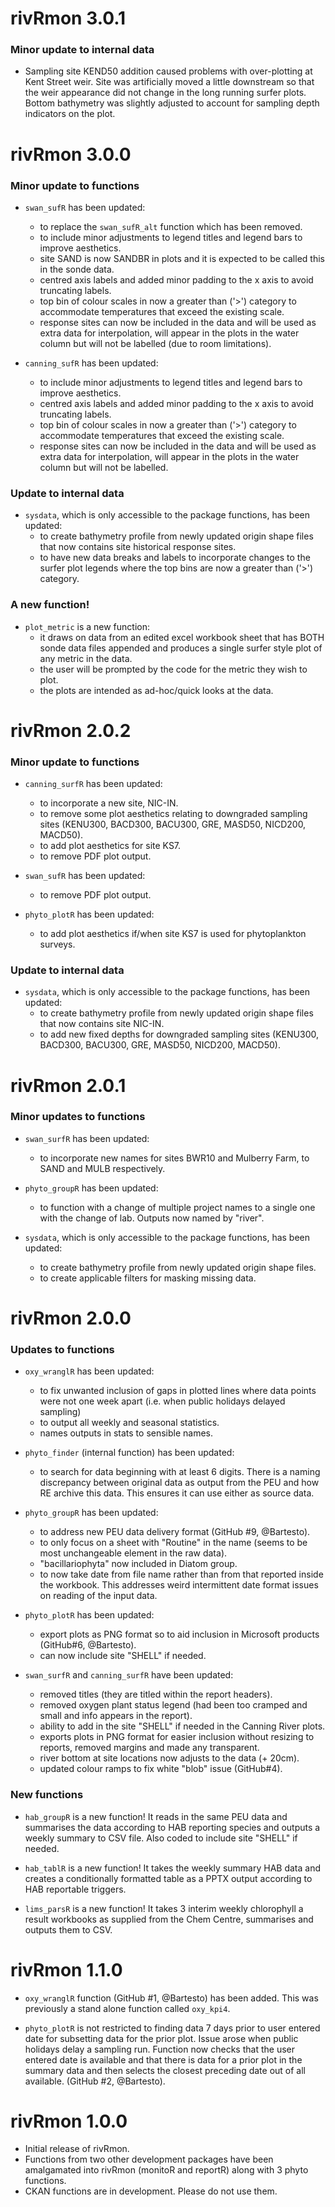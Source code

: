 # rivRmon 3.0.1

### Minor update to internal data

* Sampling site KEND50 addition caused problems with over-plotting at Kent Street 
weir. Site was artificially moved a little downstream so that the weir appearance did not 
change in the long running surfer plots. Bottom bathymetry was slightly adjusted 
to account for sampling depth indicators on the plot.

# rivRmon 3.0.0

### Minor update to functions

* `swan_sufR` has been updated:
    + to replace the `swan_sufR_alt` function which has been removed.
    + to include minor adjustments to legend titles and legend bars to improve 
    aesthetics.
    + site SAND is now SANDBR in plots and it is expected to be called this in 
    the sonde data.
    + centred axis labels and added minor padding to the x axis to avoid 
    truncating labels.
    + top bin of colour scales in now a greater than ('>') category to accommodate 
    temperatures that exceed the existing scale.
    + response sites can now be included in the data and will be used as extra data 
    for interpolation, will appear in the plots in the water column but will not 
    be labelled (due to room limitations).
    
* `canning_sufR` has been updated:
    + to include minor adjustments to legend titles and legend bars to improve 
    aesthetics.
    + centred axis labels and added minor padding to the x axis to avoid 
    truncating labels.
    + top bin of colour scales in now a greater than ('>') category to accommodate 
    temperatures that exceed the existing scale.
    + response sites can now be included in the data and will be used as extra data 
    for interpolation, will appear in the plots in the water column but will not 
    be labelled.
    
### Update to internal data

* `sysdata`, which is only accessible to the package functions, has been updated:
    + to create bathymetry profile from newly updated origin shape files that now 
    contains site historical response sites.
    + to have new data breaks and labels to incorporate changes to the surfer plot 
    legends where the top bins are now a greater than ('>') category.
    
### A new function!

* `plot_metric` is a new function:
    + it draws on data from an edited excel workbook sheet that has BOTH sonde 
    data files appended and produces a single surfer style plot of any metric in the data.
    + the user will be prompted by the code for the metric they wish to plot.
    + the plots are intended as ad-hoc/quick looks at the data.

# rivRmon 2.0.2

### Minor update to functions

* `canning_surfR` has been updated:
    + to incorporate a new site, NIC-IN.
    + to remove some plot aesthetics relating to downgraded sampling sites (KENU300,
    BACD300, BACU300, GRE, MASD50, NICD200, MACD50).
    + to add plot aesthetics for site KS7.
    + to remove PDF plot output.
    
* `swan_sufR` has been updated:
    + to remove PDF plot output.
    
* `phyto_plotR` has been updated:
    + to add plot aesthetics if/when site KS7 is used for phytoplankton surveys. 
    
### Update to internal data

* `sysdata`, which is only accessible to the package functions, has been updated:
    + to create bathymetry profile from newly updated origin shape files that now 
    contains site NIC-IN.
    + to add new fixed depths for downgraded sampling sites (KENU300,
    BACD300, BACU300, GRE, MASD50, NICD200, MACD50).

# rivRmon 2.0.1

### Minor updates to functions

* `swan_surfR` has been updated:
     + to incorporate new names for sites BWR10 and Mulberry Farm, 
     to SAND and MULB respectively.
     
* `phyto_groupR` has been updated:
     + to function with a change of multiple project names to a single one with the 
     change of lab. Outputs now named by "river".
     
* `sysdata`, which is only accessible to the package functions, has been updated:
     + to create bathymetry profile from newly updated origin shape files.
     + to create applicable filters for masking missing data.

# rivRmon 2.0.0

### Updates to functions

* `oxy_wranglR` has been updated:
     + to fix unwanted inclusion of gaps in plotted lines where data 
     points were not one week apart (i.e. when public holidays delayed sampling)
     + to output all weekly and seasonal statistics.
     + names outputs in stats to sensible names.
     
* `phyto_finder` (internal function) has been updated:
     + to search for data beginning with at least 6 digits. There is a naming 
     discrepancy between original data as output from the PEU and how RE archive
     this data. This ensures it can use either as source data.
     
* `phyto_groupR` has been updated:
     + to address new PEU data delivery format (GitHub #9, @Bartesto).
     + to only focus on a sheet with "Routine" in the name (seems to be most 
     unchangeable element in the raw data).
     + "bacillariophyta" now included in Diatom group.
     + to now take date from file name rather than from that reported inside the
     workbook. This addresses weird intermittent date format issues on reading of 
     the input data.
     
* `phyto_plotR` has been updated:
     + export plots as PNG format so to aid inclusion in Microsoft products 
     (GitHub#6, @Bartesto).
     + can now include site "SHELL" if needed.
     
* `swan_surfR` and `canning_surfR` have been updated:
     + removed titles (they are titled within the report headers).
     + removed oxygen plant status legend (had been too cramped and small and 
     info appears in the report).
     + ability to add in the site "SHELL" if needed in the Canning River plots.
     + exports plots in PNG format for easier inclusion without resizing to 
     reports, removed margins and made any transparent.
     + river bottom at site locations now adjusts to the data (+ 20cm).
     + updated colour ramps to fix white "blob" issue (GitHub#4).
     
### New functions
     
* `hab_groupR` is a new function! It reads in the same PEU data and summarises 
the data according to HAB reporting species and outputs a weekly summary to CSV 
file. Also coded to include site "SHELL" if needed.

* `hab_tablR` is a new function! It takes the weekly summary HAB data and 
creates a conditionally formatted table as a PPTX output according to HAB 
reportable triggers.

* `lims_parsR` is a new function! It takes 3 interim weekly chlorophyll a result 
workbooks as supplied from the Chem Centre, summarises and outputs them to CSV.

# rivRmon 1.1.0

* `oxy_wranglR` function (GitHub #1, @Bartesto) has been added. This was 
previously a stand alone function called `oxy_kpi4`.

* `phyto_plotR` is not restricted to finding data 7 days prior to user entered
date for subsetting data for the prior plot. Issue arose when public holidays
delay a sampling run. Function now checks that the user entered date is 
available and that there is data for a prior plot in the summary data and then 
selects the closest preceding date out of all available. (GitHub #2, @Bartesto).


# rivRmon 1.0.0

* Initial release of rivRmon.
* Functions from two other development packages have been amalgamated into 
rivRmon (monitoR and reportR) along with 3 phyto functions.
* CKAN functions are in development. Please do not use them.
